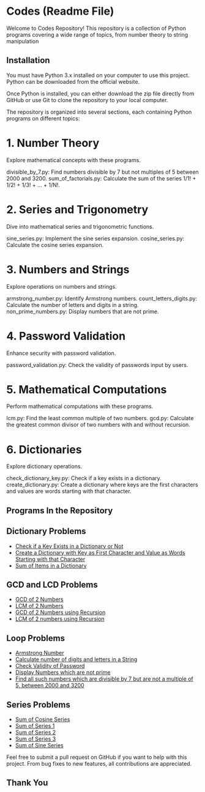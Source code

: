 # Codes (Readme File)

Welcome to Codes Repository! This repository is a collection of Python programs covering a wide range of topics, from number theory to string manipulation


## Installation

You must have Python 3.x installed on your computer to use this project. Python can be downloaded from the official website.

Once Python is installed, you can either download the zip file directly from GitHub or use Git to clone the repository to your local computer.

The repository is organized into several sections, each containing Python programs on different topics:

# 1. Number Theory
Explore mathematical concepts with these programs.

divisible_by_7.py: Find numbers divisible by 7 but not multiples of 5 between 2000 and 3200.
sum_of_factorials.py: Calculate the sum of the series 1/1! + 1/2! + 1/3! + ... + 1/N!.
# 2. Series and Trigonometry
Dive into mathematical series and trigonometric functions.

sine_series.py: Implement the sine series expansion.
cosine_series.py: Calculate the cosine series expansion.
# 3. Numbers and Strings
Explore operations on numbers and strings.

armstrong_number.py: Identify Armstrong numbers.
count_letters_digits.py: Calculate the number of letters and digits in a string.
non_prime_numbers.py: Display numbers that are not prime.
# 4. Password Validation
Enhance security with password validation.

password_validation.py: Check the validity of passwords input by users.
# 5. Mathematical Computations
Perform mathematical computations with these programs.

lcm.py: Find the least common multiple of two numbers.
gcd.py: Calculate the greatest common divisor of two numbers with and without recursion.
# 6. Dictionaries
Explore dictionary operations.

check_dictionary_key.py: Check if a key exists in a dictionary.
create_dictionary.py: Create a dictionary where keys are the first characters and values are words starting with that character.


## Programs In the Repository
## Dictionary Problems
 - [Check if a Key Exists in a Dictionary or Not](https://github.com/onkar12s/Codes/blob/main/Dictionary%20Problems/Check%20if%20a%20Key%20Exists%20in%20a%20Dictionary%20or%20Not)
 - [Create a Dictionary with Key as First Character and Value as Words Starting with that Character](https://github.com/onkar12s/Codes/blob/main/Dictionary%20Problems/Create%20a%20Dictionary%20with%20Key%20as%20First%20Character%20and%20Value%20as%20Words%20Starting%20with%20that%20Character)
 - [Sum of Items in a Dictionary](https://github.com/onkar12s/Codes/blob/main/Dictionary%20Problems/Sum%20of%20Items%20in%20a%20Dictionary)
 

## GCD and LCD Problems
 - [GCD of 2 Numbers](https://github.com/onkar12s/Codes/blob/main/GCD%20and%20LCM%20Problems/GCD%20of%202%20numbers)
 - [LCM of 2 Numbers](https://github.com/onkar12s/Codes/blob/main/GCD%20and%20LCM%20Problems/LCM%20of%202%20numbers)
 - [GCD of 2 Numbers using Recursion](https://github.com/onkar12s/Codes/blob/main/GCD%20and%20LCM%20Problems/GCD%20of%202%20numbers%20using%20recursion)
 - [LCM of 2 numbers using Recursion](https://github.com/onkar12s/Codes/blob/main/GCD%20and%20LCM%20Problems/LCM%20of%20two%20numbers%20using%20recursion)


 ## Loop Problems
 - [Armstrong Number](https://github.com/onkar12s/Codes/blob/main/Loop%20Questions/Armstrong%20Number)
 - [Calculate number of digits and letters in a String](https://github.com/onkar12s/Codes/blob/main/Loop%20Questions/Calculate%20number%20of%20digits%20and%20letters%20in%20a%20String)
- [Check Validity of Password](https://github.com/onkar12s/Codes/blob/main/Loop%20Questions/Check%20Validity%20of%20Password)
- [Display Numbers which are not prime](https://github.com/onkar12s/Codes/blob/main/Loop%20Questions/Display%20Numbers%20which%20are%20not%20prime)
- [Find all such numbers which are divisible by 7 but are not a multiple of 5, between 2000 and 3200](https://github.com/onkar12s/Codes/blob/main/Loop%20Questions/find%20all%20such%20numbers%20which%20are%20divisible%20by%207%20but%20are%20not%20a%20multiple%20of%205%2C%20between%202000%20and%203200)

 ## Series Problems
 - [Sum of Cosine Series](https://github.com/onkar12s/Codes/blob/main/Series%20Problems/Sum%20of%20Cosine%20Series)
 - [Sum of Series 1](https://github.com/onkar12s/Codes/blob/main/Series%20Problems/Sum%20of%20Series%201)
- [Sum of Series 2](https://github.com/onkar12s/Codes/blob/main/Series%20Problems/Sum%20of%20Series%202)
- [Sum of Series 3](hhttps://github.com/onkar12s/Codes/blob/main/Series%20Problems/Sum%20of%20Series%203)
- [Sum of Sine Series](https://github.com/onkar12s/Codes/blob/main/Series%20Problems/Sum%20of%20Sine%20Series)

Feel free to submit a pull request on GitHub if you want to help with this project. From bug fixes to new features, all contributions are appreciated.

## Thank You
